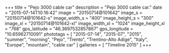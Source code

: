 +++
title = "Pejo 3000 cable car"
description = "Pejo 3000 cable car."
date = "2015-07-14T10:16:42"
image = "20150714@101642"
image_s = "20150714@101642-s"
image_width_s = "400"
image_height_s = "300"
image_xl = "20150714@101642-xl"
image_width_xl = "1024"
image_height_xl = "768"
gps_latitude = "46.3697532857867"
gps_longitude = "10.65962710091"
phototags = [ "2015-07-14", "2015-07", "2015", "summer", "morning", "Pejo", "Trento", "Trentino-Alto Adige", "Italy", "Europe", "mountain", "cable car" ]
galleries = [ "Timeline 2015" ]
+++
